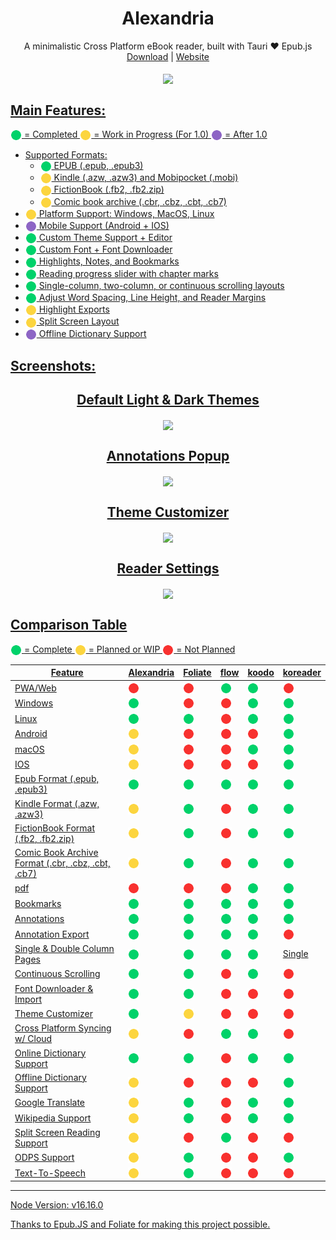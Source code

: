 <h1 align="center">Alexandria</h1>
<div align="center">A minimalistic Cross Platform eBook reader, built with Tauri ❤️ Epub.js</div>
<div align="center"><a href="/">Download</a> | <a href="/">Website</a></div>
<br>

<div align="center"><a href="/"> <img align="center" src="https://github.com/btpf/Alexandria/assets/61168382/6ff644fa-b4bf-4a8b-bc85-c1f44c21b2a3"> </div>


## Main Features:

<img height="18px" width="18px" align="center" src="https://github.com/microsoft/fluentui-emoji/blob/main/assets/Green circle/Flat/green_circle_flat.svg"> = Completed
<img height="18px" width="18px" align="center" src="https://github.com/microsoft/fluentui-emoji/blob/main/assets/Yellow circle/Flat/yellow_circle_flat.svg">  = Work in Progress (For 1.0)
<img height="18px" width="18px" align="center" src="https://github.com/microsoft/fluentui-emoji/blob/main/assets/Purple circle/Flat/purple_circle_flat.svg">  = After 1.0

- Supported Formats:
  - <img height="18px" width="18px" align="center" src="https://github.com/microsoft/fluentui-emoji/blob/main/assets/Green circle/Flat/green_circle_flat.svg"> EPUB (.epub, .epub3)
  - <img height="18px" width="18px" align="center" src="https://github.com/microsoft/fluentui-emoji/blob/main/assets/Yellow circle/Flat/yellow_circle_flat.svg">  Kindle (.azw, .azw3) and Mobipocket (.mobi)
  - <img height="18px" width="18px" align="center" src="https://github.com/microsoft/fluentui-emoji/blob/main/assets/Yellow circle/Flat/yellow_circle_flat.svg">  FictionBook (.fb2, .fb2.zip)
  - <img height="18px" width="18px" align="center" src="https://github.com/microsoft/fluentui-emoji/blob/main/assets/Yellow circle/Flat/yellow_circle_flat.svg">  Comic book archive (.cbr, .cbz, .cbt, .cb7)
- <img height="18px" width="18px" align="center" src="https://github.com/microsoft/fluentui-emoji/blob/main/assets/Yellow circle/Flat/yellow_circle_flat.svg">  Platform Support: Windows, MacOS, Linux
- <img height="18px" width="18px" align="center" src="https://github.com/microsoft/fluentui-emoji/blob/main/assets/Purple circle/Flat/purple_circle_flat.svg">  Mobile Support (Android + IOS)
- <img height="18px" width="18px" align="center" src="https://github.com/microsoft/fluentui-emoji/blob/main/assets/Green circle/Flat/green_circle_flat.svg"> Custom Theme Support + Editor
- <img height="18px" width="18px" align="center" src="https://github.com/microsoft/fluentui-emoji/blob/main/assets/Green circle/Flat/green_circle_flat.svg"> Custom Font + Font Downloader
- <img height="18px" width="18px" align="center" src="https://github.com/microsoft/fluentui-emoji/blob/main/assets/Green circle/Flat/green_circle_flat.svg"> Highlights, Notes, and Bookmarks
- <img height="18px" width="18px" align="center" src="https://github.com/microsoft/fluentui-emoji/blob/main/assets/Green circle/Flat/green_circle_flat.svg"> Reading progress slider with chapter marks
- <img height="18px" width="18px" align="center" src="https://github.com/microsoft/fluentui-emoji/blob/main/assets/Green circle/Flat/green_circle_flat.svg"> Single-column, two-column, or continuous scrolling layouts
- <img height="18px" width="18px" align="center" src="https://github.com/microsoft/fluentui-emoji/blob/main/assets/Green circle/Flat/green_circle_flat.svg"> Adjust Word Spacing, Line Height, and Reader Margins
- <img height="18px" width="18px" align="center" src="https://github.com/microsoft/fluentui-emoji/blob/main/assets/Yellow circle/Flat/yellow_circle_flat.svg">  Highlight Exports
- <img height="18px" width="18px" align="center" src="https://github.com/microsoft/fluentui-emoji/blob/main/assets/Yellow circle/Flat/yellow_circle_flat.svg">  Split Screen Layout
- <img height="18px" width="18px" align="center" src="https://github.com/microsoft/fluentui-emoji/blob/main/assets/Purple circle/Flat/purple_circle_flat.svg">  Offline Dictionary Support

## Screenshots:
<h2 align="center">Default Light & Dark Themes</h2>
<div align="center"><a href="/"> <img align="center" src="https://github.com/btpf/Alexandria/assets/61168382/07cb84b2-0666-46c9-bbf4-e7872d6b508b"> </div>
  
<h2 align="center">Annotations Popup</h2>
<div align="center"><a href="/"> <img align="center" src="https://github.com/btpf/Alexandria/assets/61168382/b8ca5556-ba59-4625-8b77-cbbdca6b24b0"> </div>

<h2 align="center">Theme Customizer</h2>
<div align="center"><a href="/"> <img align="center" src="https://github.com/btpf/Alexandria/assets/61168382/037d9164-431b-417a-aa8f-1db8e90ffc06"> </div>

<h2 align="center">Reader Settings</h2>
<div align="center"><a href="/"> <img align="center" src="https://github.com/btpf/Alexandria/assets/61168382/f2ce3aba-0785-472a-965e-0e2d59a36140"> </div>


## Comparison Table

<img height="18px" width="18px" align="center" src="https://github.com/microsoft/fluentui-emoji/blob/main/assets/Green circle/Flat/green_circle_flat.svg"> = Complete
<img height="18px" width="18px" align="center" src="https://github.com/microsoft/fluentui-emoji/blob/main/assets/Yellow circle/Flat/yellow_circle_flat.svg">  = Planned or WIP
<img height="18px" width="18px" align="center" src="https://github.com/microsoft/fluentui-emoji/raw/main/assets/Red circle/Flat/red_circle_flat.svg"> = Not Planned

| **Feature**                                        | **Alexandria**  | **Foliate**     | **flow** | **koodo**      | **koreader**        |
| -------------------------------------------------- | --------------- | --------------- | --------------- | -------------- | ------------------- |
| PWA/Web                                            | <img height="18px" width="18px" align="center" src="https://github.com/microsoft/fluentui-emoji/raw/main/assets/Red circle/Flat/red_circle_flat.svg">    | <img height="18px" width="18px" align="center" src="https://github.com/microsoft/fluentui-emoji/raw/main/assets/Red circle/Flat/red_circle_flat.svg">    | <img height="18px" width="18px" align="center" src="https://github.com/microsoft/fluentui-emoji/blob/main/assets/Green circle/Flat/green_circle_flat.svg">  | <img height="18px" width="18px" align="center" src="https://github.com/microsoft/fluentui-emoji/blob/main/assets/Green circle/Flat/green_circle_flat.svg"> | <img height="18px" width="18px" align="center" src="https://github.com/microsoft/fluentui-emoji/raw/main/assets/Red circle/Flat/red_circle_flat.svg">        |
| Windows                                            | <img height="18px" width="18px" align="center" src="https://github.com/microsoft/fluentui-emoji/blob/main/assets/Green circle/Flat/green_circle_flat.svg">  | <img height="18px" width="18px" align="center" src="https://github.com/microsoft/fluentui-emoji/raw/main/assets/Red circle/Flat/red_circle_flat.svg">    | <img height="18px" width="18px" align="center" src="https://github.com/microsoft/fluentui-emoji/raw/main/assets/Red circle/Flat/red_circle_flat.svg">    | <img height="18px" width="18px" align="center" src="https://github.com/microsoft/fluentui-emoji/blob/main/assets/Green circle/Flat/green_circle_flat.svg"> | <img height="18px" width="18px" align="center" src="https://github.com/microsoft/fluentui-emoji/blob/main/assets/Green circle/Flat/green_circle_flat.svg">      |
| Linux                                              | <img height="18px" width="18px" align="center" src="https://github.com/microsoft/fluentui-emoji/blob/main/assets/Green circle/Flat/green_circle_flat.svg">  | <img height="18px" width="18px" align="center" src="https://github.com/microsoft/fluentui-emoji/blob/main/assets/Green circle/Flat/green_circle_flat.svg">  | <img height="18px" width="18px" align="center" src="https://github.com/microsoft/fluentui-emoji/raw/main/assets/Red circle/Flat/red_circle_flat.svg">    | <img height="18px" width="18px" align="center" src="https://github.com/microsoft/fluentui-emoji/blob/main/assets/Green circle/Flat/green_circle_flat.svg"> | <img height="18px" width="18px" align="center" src="https://github.com/microsoft/fluentui-emoji/blob/main/assets/Green circle/Flat/green_circle_flat.svg">      |
| Android                                            | <img height="18px" width="18px" align="center" src="https://github.com/microsoft/fluentui-emoji/blob/main/assets/Yellow circle/Flat/yellow_circle_flat.svg">  | <img height="18px" width="18px" align="center" src="https://github.com/microsoft/fluentui-emoji/raw/main/assets/Red circle/Flat/red_circle_flat.svg">    | <img height="18px" width="18px" align="center" src="https://github.com/microsoft/fluentui-emoji/raw/main/assets/Red circle/Flat/red_circle_flat.svg">    | <img height="18px" width="18px" align="center" src="https://github.com/microsoft/fluentui-emoji/raw/main/assets/Red circle/Flat/red_circle_flat.svg">   | <img height="18px" width="18px" align="center" src="https://github.com/microsoft/fluentui-emoji/blob/main/assets/Green circle/Flat/green_circle_flat.svg">      |
| macOS                                              | <img height="18px" width="18px" align="center" src="https://github.com/microsoft/fluentui-emoji/blob/main/assets/Yellow circle/Flat/yellow_circle_flat.svg">  | <img height="18px" width="18px" align="center" src="https://github.com/microsoft/fluentui-emoji/raw/main/assets/Red circle/Flat/red_circle_flat.svg">    | <img height="18px" width="18px" align="center" src="https://github.com/microsoft/fluentui-emoji/raw/main/assets/Red circle/Flat/red_circle_flat.svg">    | <img height="18px" width="18px" align="center" src="https://github.com/microsoft/fluentui-emoji/blob/main/assets/Green circle/Flat/green_circle_flat.svg"> | <img height="18px" width="18px" align="center" src="https://github.com/microsoft/fluentui-emoji/blob/main/assets/Green circle/Flat/green_circle_flat.svg">      |
| IOS                                                | <img height="18px" width="18px" align="center" src="https://github.com/microsoft/fluentui-emoji/blob/main/assets/Yellow circle/Flat/yellow_circle_flat.svg">  | <img height="18px" width="18px" align="center" src="https://github.com/microsoft/fluentui-emoji/raw/main/assets/Red circle/Flat/red_circle_flat.svg">    | <img height="18px" width="18px" align="center" src="https://github.com/microsoft/fluentui-emoji/raw/main/assets/Red circle/Flat/red_circle_flat.svg">    | <img height="18px" width="18px" align="center" src="https://github.com/microsoft/fluentui-emoji/raw/main/assets/Red circle/Flat/red_circle_flat.svg">   | <img height="18px" width="18px" align="center" src="https://github.com/microsoft/fluentui-emoji/blob/main/assets/Green circle/Flat/green_circle_flat.svg">      |
| Epub Format (.epub, .epub3)                        | <img height="18px" width="18px" align="center" src="https://github.com/microsoft/fluentui-emoji/blob/main/assets/Green circle/Flat/green_circle_flat.svg">  | <img height="18px" width="18px" align="center" src="https://github.com/microsoft/fluentui-emoji/blob/main/assets/Green circle/Flat/green_circle_flat.svg">  | <img height="18px" width="18px" align="center" src="https://github.com/microsoft/fluentui-emoji/blob/main/assets/Green circle/Flat/green_circle_flat.svg">  | <img height="18px" width="18px" align="center" src="https://github.com/microsoft/fluentui-emoji/blob/main/assets/Green circle/Flat/green_circle_flat.svg"> | <img height="18px" width="18px" align="center" src="https://github.com/microsoft/fluentui-emoji/blob/main/assets/Green circle/Flat/green_circle_flat.svg">      |
| Kindle Format (.azw, .azw3)                        | <img height="18px" width="18px" align="center" src="https://github.com/microsoft/fluentui-emoji/blob/main/assets/Yellow circle/Flat/yellow_circle_flat.svg">  | <img height="18px" width="18px" align="center" src="https://github.com/microsoft/fluentui-emoji/blob/main/assets/Green circle/Flat/green_circle_flat.svg">  | <img height="18px" width="18px" align="center" src="https://github.com/microsoft/fluentui-emoji/raw/main/assets/Red circle/Flat/red_circle_flat.svg">    | <img height="18px" width="18px" align="center" src="https://github.com/microsoft/fluentui-emoji/blob/main/assets/Green circle/Flat/green_circle_flat.svg"> | <img height="18px" width="18px" align="center" src="https://github.com/microsoft/fluentui-emoji/blob/main/assets/Green circle/Flat/green_circle_flat.svg">      |
| FictionBook Format (.fb2, .fb2.zip)                | <img height="18px" width="18px" align="center" src="https://github.com/microsoft/fluentui-emoji/blob/main/assets/Yellow circle/Flat/yellow_circle_flat.svg">  | <img height="18px" width="18px" align="center" src="https://github.com/microsoft/fluentui-emoji/blob/main/assets/Green circle/Flat/green_circle_flat.svg">  | <img height="18px" width="18px" align="center" src="https://github.com/microsoft/fluentui-emoji/raw/main/assets/Red circle/Flat/red_circle_flat.svg">    | <img height="18px" width="18px" align="center" src="https://github.com/microsoft/fluentui-emoji/blob/main/assets/Green circle/Flat/green_circle_flat.svg"> | <img height="18px" width="18px" align="center" src="https://github.com/microsoft/fluentui-emoji/blob/main/assets/Green circle/Flat/green_circle_flat.svg">      |
| Comic Book Archive Format (.cbr, .cbz, .cbt, .cb7) | <img height="18px" width="18px" align="center" src="https://github.com/microsoft/fluentui-emoji/blob/main/assets/Yellow circle/Flat/yellow_circle_flat.svg">  | <img height="18px" width="18px" align="center" src="https://github.com/microsoft/fluentui-emoji/blob/main/assets/Green circle/Flat/green_circle_flat.svg">  | <img height="18px" width="18px" align="center" src="https://github.com/microsoft/fluentui-emoji/raw/main/assets/Red circle/Flat/red_circle_flat.svg">    | <img height="18px" width="18px" align="center" src="https://github.com/microsoft/fluentui-emoji/blob/main/assets/Green circle/Flat/green_circle_flat.svg"> | <img height="18px" width="18px" align="center" src="https://github.com/microsoft/fluentui-emoji/blob/main/assets/Green circle/Flat/green_circle_flat.svg">      |
| pdf                                                | <img height="18px" width="18px" align="center" src="https://github.com/microsoft/fluentui-emoji/raw/main/assets/Red circle/Flat/red_circle_flat.svg">    | <img height="18px" width="18px" align="center" src="https://github.com/microsoft/fluentui-emoji/raw/main/assets/Red circle/Flat/red_circle_flat.svg">    | <img height="18px" width="18px" align="center" src="https://github.com/microsoft/fluentui-emoji/raw/main/assets/Red circle/Flat/red_circle_flat.svg">    | <img height="18px" width="18px" align="center" src="https://github.com/microsoft/fluentui-emoji/blob/main/assets/Green circle/Flat/green_circle_flat.svg"> | <img height="18px" width="18px" align="center" src="https://github.com/microsoft/fluentui-emoji/blob/main/assets/Green circle/Flat/green_circle_flat.svg">      |
| Bookmarks                                          | <img height="18px" width="18px" align="center" src="https://github.com/microsoft/fluentui-emoji/blob/main/assets/Green circle/Flat/green_circle_flat.svg">  | <img height="18px" width="18px" align="center" src="https://github.com/microsoft/fluentui-emoji/blob/main/assets/Green circle/Flat/green_circle_flat.svg">  | <img height="18px" width="18px" align="center" src="https://github.com/microsoft/fluentui-emoji/blob/main/assets/Green circle/Flat/green_circle_flat.svg">  | <img height="18px" width="18px" align="center" src="https://github.com/microsoft/fluentui-emoji/blob/main/assets/Green circle/Flat/green_circle_flat.svg"> | <img height="18px" width="18px" align="center" src="https://github.com/microsoft/fluentui-emoji/blob/main/assets/Green circle/Flat/green_circle_flat.svg">      |
| Annotations                                        | <img height="18px" width="18px" align="center" src="https://github.com/microsoft/fluentui-emoji/blob/main/assets/Green circle/Flat/green_circle_flat.svg">  | <img height="18px" width="18px" align="center" src="https://github.com/microsoft/fluentui-emoji/blob/main/assets/Green circle/Flat/green_circle_flat.svg">  | <img height="18px" width="18px" align="center" src="https://github.com/microsoft/fluentui-emoji/blob/main/assets/Green circle/Flat/green_circle_flat.svg">  | <img height="18px" width="18px" align="center" src="https://github.com/microsoft/fluentui-emoji/blob/main/assets/Green circle/Flat/green_circle_flat.svg"> | <img height="18px" width="18px" align="center" src="https://github.com/microsoft/fluentui-emoji/blob/main/assets/Green circle/Flat/green_circle_flat.svg">      |
| Annotation Export                                  | <img height="18px" width="18px" align="center" src="https://github.com/microsoft/fluentui-emoji/blob/main/assets/Green circle/Flat/green_circle_flat.svg">  | <img height="18px" width="18px" align="center" src="https://github.com/microsoft/fluentui-emoji/blob/main/assets/Green circle/Flat/green_circle_flat.svg">  | <img height="18px" width="18px" align="center" src="https://github.com/microsoft/fluentui-emoji/blob/main/assets/Green circle/Flat/green_circle_flat.svg">  | <img height="18px" width="18px" align="center" src="https://github.com/microsoft/fluentui-emoji/blob/main/assets/Green circle/Flat/green_circle_flat.svg"> | <img height="18px" width="18px" align="center" src="https://github.com/microsoft/fluentui-emoji/raw/main/assets/Red circle/Flat/red_circle_flat.svg">        |
| Single & Double Column Pages                       | <img height="18px" width="18px" align="center" src="https://github.com/microsoft/fluentui-emoji/blob/main/assets/Green circle/Flat/green_circle_flat.svg">  | <img height="18px" width="18px" align="center" src="https://github.com/microsoft/fluentui-emoji/blob/main/assets/Green circle/Flat/green_circle_flat.svg">  | <img height="18px" width="18px" align="center" src="https://github.com/microsoft/fluentui-emoji/blob/main/assets/Green circle/Flat/green_circle_flat.svg">  | <img height="18px" width="18px" align="center" src="https://github.com/microsoft/fluentui-emoji/blob/main/assets/Green circle/Flat/green_circle_flat.svg"> | Single |
| Continuous Scrolling                               | <img height="18px" width="18px" align="center" src="https://github.com/microsoft/fluentui-emoji/blob/main/assets/Green circle/Flat/green_circle_flat.svg">  | <img height="18px" width="18px" align="center" src="https://github.com/microsoft/fluentui-emoji/blob/main/assets/Green circle/Flat/green_circle_flat.svg">  | <img height="18px" width="18px" align="center" src="https://github.com/microsoft/fluentui-emoji/raw/main/assets/Red circle/Flat/red_circle_flat.svg">    | <img height="18px" width="18px" align="center" src="https://github.com/microsoft/fluentui-emoji/blob/main/assets/Green circle/Flat/green_circle_flat.svg"> | <img height="18px" width="18px" align="center" src="https://github.com/microsoft/fluentui-emoji/raw/main/assets/Red circle/Flat/red_circle_flat.svg">        |
| Font Downloader & Import                           | <img height="18px" width="18px" align="center" src="https://github.com/microsoft/fluentui-emoji/blob/main/assets/Green circle/Flat/green_circle_flat.svg">  | <img height="18px" width="18px" align="center" src="https://github.com/microsoft/fluentui-emoji/blob/main/assets/Green circle/Flat/green_circle_flat.svg">  | <img height="18px" width="18px" align="center" src="https://github.com/microsoft/fluentui-emoji/raw/main/assets/Red circle/Flat/red_circle_flat.svg">    | <img height="18px" width="18px" align="center" src="https://github.com/microsoft/fluentui-emoji/raw/main/assets/Red circle/Flat/red_circle_flat.svg">   | <img height="18px" width="18px" align="center" src="https://github.com/microsoft/fluentui-emoji/raw/main/assets/Red circle/Flat/red_circle_flat.svg">        |
| Theme Customizer                                   | <img height="18px" width="18px" align="center" src="https://github.com/microsoft/fluentui-emoji/blob/main/assets/Green circle/Flat/green_circle_flat.svg">  | <img height="18px" width="18px" align="center" src="https://github.com/microsoft/fluentui-emoji/blob/main/assets/Yellow circle/Flat/yellow_circle_flat.svg">  | <img height="18px" width="18px" align="center" src="https://github.com/microsoft/fluentui-emoji/raw/main/assets/Red circle/Flat/red_circle_flat.svg">    | <img height="18px" width="18px" align="center" src="https://github.com/microsoft/fluentui-emoji/raw/main/assets/Red circle/Flat/red_circle_flat.svg">   | <img height="18px" width="18px" align="center" src="https://github.com/microsoft/fluentui-emoji/raw/main/assets/Red circle/Flat/red_circle_flat.svg">        |
| Cross Platform Syncing w/ Cloud                    | <img height="18px" width="18px" align="center" src="https://github.com/microsoft/fluentui-emoji/blob/main/assets/Yellow circle/Flat/yellow_circle_flat.svg">  | <img height="18px" width="18px" align="center" src="https://github.com/microsoft/fluentui-emoji/raw/main/assets/Red circle/Flat/red_circle_flat.svg">    | <img height="18px" width="18px" align="center" src="https://github.com/microsoft/fluentui-emoji/blob/main/assets/Green circle/Flat/green_circle_flat.svg">  | <img height="18px" width="18px" align="center" src="https://github.com/microsoft/fluentui-emoji/blob/main/assets/Green circle/Flat/green_circle_flat.svg"> | <img height="18px" width="18px" align="center" src="https://github.com/microsoft/fluentui-emoji/raw/main/assets/Red circle/Flat/red_circle_flat.svg">        |
| Online Dictionary Support                          | <img height="18px" width="18px" align="center" src="https://github.com/microsoft/fluentui-emoji/blob/main/assets/Green circle/Flat/green_circle_flat.svg">  | <img height="18px" width="18px" align="center" src="https://github.com/microsoft/fluentui-emoji/blob/main/assets/Green circle/Flat/green_circle_flat.svg">  | <img height="18px" width="18px" align="center" src="https://github.com/microsoft/fluentui-emoji/raw/main/assets/Red circle/Flat/red_circle_flat.svg">    | <img height="18px" width="18px" align="center" src="https://github.com/microsoft/fluentui-emoji/blob/main/assets/Green circle/Flat/green_circle_flat.svg"> | <img height="18px" width="18px" align="center" src="https://github.com/microsoft/fluentui-emoji/blob/main/assets/Green circle/Flat/green_circle_flat.svg">      |
| Offline Dictionary Support                         | <img height="18px" width="18px" align="center" src="https://github.com/microsoft/fluentui-emoji/blob/main/assets/Yellow circle/Flat/yellow_circle_flat.svg">  | <img height="18px" width="18px" align="center" src="https://github.com/microsoft/fluentui-emoji/raw/main/assets/Red circle/Flat/red_circle_flat.svg">    | <img height="18px" width="18px" align="center" src="https://github.com/microsoft/fluentui-emoji/raw/main/assets/Red circle/Flat/red_circle_flat.svg">    | <img height="18px" width="18px" align="center" src="https://github.com/microsoft/fluentui-emoji/raw/main/assets/Red circle/Flat/red_circle_flat.svg">   | <img height="18px" width="18px" align="center" src="https://github.com/microsoft/fluentui-emoji/blob/main/assets/Green circle/Flat/green_circle_flat.svg">      |
| Google Translate                                   | <img height="18px" width="18px" align="center" src="https://github.com/microsoft/fluentui-emoji/blob/main/assets/Yellow circle/Flat/yellow_circle_flat.svg">  | <img height="18px" width="18px" align="center" src="https://github.com/microsoft/fluentui-emoji/blob/main/assets/Green circle/Flat/green_circle_flat.svg">  | <img height="18px" width="18px" align="center" src="https://github.com/microsoft/fluentui-emoji/raw/main/assets/Red circle/Flat/red_circle_flat.svg">    | <img height="18px" width="18px" align="center" src="https://github.com/microsoft/fluentui-emoji/blob/main/assets/Green circle/Flat/green_circle_flat.svg"> | <img height="18px" width="18px" align="center" src="https://github.com/microsoft/fluentui-emoji/blob/main/assets/Green circle/Flat/green_circle_flat.svg">      |
| Wikipedia Support                                  | <img height="18px" width="18px" align="center" src="https://github.com/microsoft/fluentui-emoji/blob/main/assets/Yellow circle/Flat/yellow_circle_flat.svg">  | <img height="18px" width="18px" align="center" src="https://github.com/microsoft/fluentui-emoji/blob/main/assets/Green circle/Flat/green_circle_flat.svg">  | <img height="18px" width="18px" align="center" src="https://github.com/microsoft/fluentui-emoji/raw/main/assets/Red circle/Flat/red_circle_flat.svg">    | <img height="18px" width="18px" align="center" src="https://github.com/microsoft/fluentui-emoji/blob/main/assets/Green circle/Flat/green_circle_flat.svg"> | <img height="18px" width="18px" align="center" src="https://github.com/microsoft/fluentui-emoji/blob/main/assets/Green circle/Flat/green_circle_flat.svg">      |
| Split Screen Reading Support                       | <img height="18px" width="18px" align="center" src="https://github.com/microsoft/fluentui-emoji/blob/main/assets/Yellow circle/Flat/yellow_circle_flat.svg">  | <img height="18px" width="18px" align="center" src="https://github.com/microsoft/fluentui-emoji/raw/main/assets/Red circle/Flat/red_circle_flat.svg">    | <img height="18px" width="18px" align="center" src="https://github.com/microsoft/fluentui-emoji/blob/main/assets/Green circle/Flat/green_circle_flat.svg">  | <img height="18px" width="18px" align="center" src="https://github.com/microsoft/fluentui-emoji/raw/main/assets/Red circle/Flat/red_circle_flat.svg">   | <img height="18px" width="18px" align="center" src="https://github.com/microsoft/fluentui-emoji/raw/main/assets/Red circle/Flat/red_circle_flat.svg">        |
| ODPS Support                                       | <img height="18px" width="18px" align="center" src="https://github.com/microsoft/fluentui-emoji/blob/main/assets/Yellow circle/Flat/yellow_circle_flat.svg">  | <img height="18px" width="18px" align="center" src="https://github.com/microsoft/fluentui-emoji/blob/main/assets/Green circle/Flat/green_circle_flat.svg">  | <img height="18px" width="18px" align="center" src="https://github.com/microsoft/fluentui-emoji/raw/main/assets/Red circle/Flat/red_circle_flat.svg">    | <img height="18px" width="18px" align="center" src="https://github.com/microsoft/fluentui-emoji/raw/main/assets/Red circle/Flat/red_circle_flat.svg">   | <img height="18px" width="18px" align="center" src="https://github.com/microsoft/fluentui-emoji/blob/main/assets/Green circle/Flat/green_circle_flat.svg">      |
| Text-To-Speech                                     | <img height="18px" width="18px" align="center" src="https://github.com/microsoft/fluentui-emoji/blob/main/assets/Yellow circle/Flat/yellow_circle_flat.svg">  | <img height="18px" width="18px" align="center" src="https://github.com/microsoft/fluentui-emoji/blob/main/assets/Green circle/Flat/green_circle_flat.svg">  | <img height="18px" width="18px" align="center" src="https://github.com/microsoft/fluentui-emoji/raw/main/assets/Red circle/Flat/red_circle_flat.svg">    | <img height="18px" width="18px" align="center" src="https://github.com/microsoft/fluentui-emoji/raw/main/assets/Red circle/Flat/red_circle_flat.svg">   | <img height="18px" width="18px" align="center" src="https://github.com/microsoft/fluentui-emoji/raw/main/assets/Red circle/Flat/red_circle_flat.svg">        |

---
Node Version: v16.16.0

Thanks to Epub.JS and Foliate for making this project possible. 

